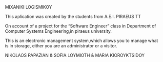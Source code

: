 
MIXANIKI LOGISMIKOY

This aplication was created by the students from A.E.I. PIRAEUS TT

On account of a project for the “Software Engineer” class in Department of Computer Systems Engineering,in piraeus university.

This is an electronic management system,which allows you to manage what is in storage, either you are an administrator or a visitor.

NIKOLAOS PAPAZIAN & SOFIA LOYMIOTH & MARIA KIOROYKTSIDOY

